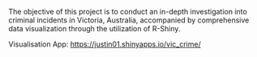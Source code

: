 The objective of this project is to conduct an in-depth investigation into criminal incidents in Victoria, Australia, accompanied by comprehensive data visualization through the utilization of R-Shiny.

Visualisation App: https://justin01.shinyapps.io/vic_crime/
